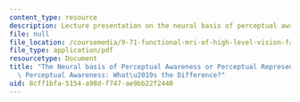 ```yaml
---
content_type: resource
description: Lecture presentation on the neural basis of perceptual awareness.
file: null
file_location: /coursemedia/9-71-functional-mri-of-high-level-vision-fall-2007/8cff1bfa5154a98df747ae9bb22f2440_lec7_awareness.pdf
file_type: application/pdf
resourcetype: Document
title: "The Neural basis of Perceptual Awareness or Perceptual Representation vs.\
  \ Perceptual Awareness: What\u2019s the Difference?"
uid: 8cff1bfa-5154-a98d-f747-ae9bb22f2440
---
```

